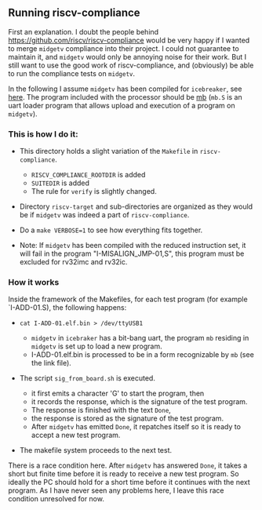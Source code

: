 ## Running riscv-compliance

First an explanation. I doubt the people behind
https://github.com/riscv/riscv-compliance would be very happy if I
wanted to merge `midgetv` compliance into their project. I could not guarantee
to maintain it, and `midgetv` would only be annoying noise for their work.
But I still want to use the good work of riscv-compliance, and
(obviously) be able to run the compliance tests on `midgetv`. 

In the following I assume `midgetv` has been compiled for
`icebreaker`, see [here](../hwtst/icebreaker). The program included
with the processor should be
[mb](..//sw/hwexamples/midgetv_blast/mb.S) (`mb.S` is an uart
loader program that allows upload and execution of a program on `midgetv`).


### This is how I do it:

* This directory holds a slight variation of the `Makefile` in
  `riscv-compliance`. 
  * `RISCV_COMPLIANCE_ROOTDIR` is added
  * `SUITEDIR` is added
  * The rule for `verify` is slightly changed.

* Directory `riscv-target` and sub-directories are organized as they
  would be if `midgetv` was indeed a part of `riscv-compliance`.

* Do a `make VERBOSE=1` to see how everything fits together.

* Note: If `midgetv` has been compiled with the reduced instruction
  set, it will fail in the program "I-MISALIGN_JMP-01,S", this program
  must be excluded for rv32imc and rv32ic. 


### How it works

Inside the framework of the Makefiles, for each test program (for
example `I-ADD-01.S), the following happens:

* `cat I-ADD-01.elf.bin > /dev/ttyUSB1`
  * `midgetv` in `icebraker` has a bit-bang uart, the program `mb`
    residing in `midgetv` is set up to load a new program.
  * I-ADD-01.elf.bin is processed to be in a form recognizable by
    `mb` (see the link file).
  
* The script `sig_from_board.sh` is executed.
  * it first emits a character 'G' to start the program, then
  * it records the response, which is the signature of the test
     program.
  * The response is finished with the text `Done`,
  * the response is stored as the signature of the test program.
  * After `midgetv` has emitted `Done`, it repatches itself so it is
    ready to accept a new test program.
    
* The makefile system proceeds to the next test.

There is a race condition here. After `midgetv` has
answered `Done`, it takes a short but finite time before it is ready to receive
a new test program. So ideally the PC should hold for a short time before
it continues with the next program. As I have never seen any problems
here, I leave this race condition unresolved for now.



  
